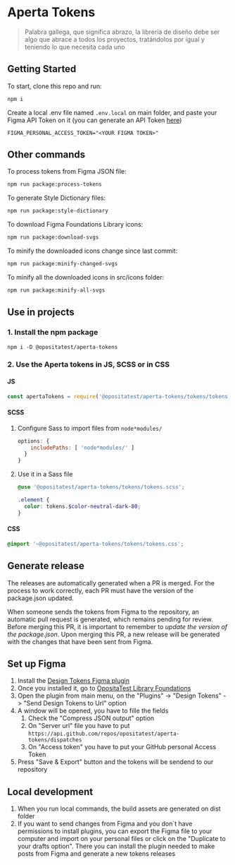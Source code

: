# Aperta Tokens

> Palabra gallega, que significa abrazo, la librería de diseño debe ser algo que abrace a todos los proyectos, tratándolos por igual y teniendo lo que necesita cada uno

## Getting Started

To start, clone this repo and run:

```bash
npm i
```

Create a local .env file named `.env.local` on main folder, and paste your Figma API Token on it (you can generate an API Token [here](https://www.figma.com/developers/api#access-tokens))

```env
FIGMA_PERSONAL_ACCESS_TOKEN="<YOUR FIGMA TOKEN>"
```

## Other commands

To process tokens from Figma JSON file:

```bash
npm run package:process-tokens
```

To generate Style Dictionary files:

```bash
npm run package:style-dictionary
```

To download Figma Foundations Library icons:

```bash
npm run package:download-svgs
```

To minify the downloaded icons change since last commit:

```bash
npm run package:minify-changed-svgs
```

To minify all the downloaded icons in src/icons folder:

```bash
npm run package:minify-all-svgs
```

## Use in projects

### 1. Install the npm package

```shell
npm i -D @opositatest/aperta-tokens
```

### 2. Use the Aperta tokens in JS, SCSS or in CSS

#### JS

```js
const apertaTokens = require('@opositatest/aperta-tokens/tokens/tokens.js');
```

#### SCSS

1. Configure Sass to import files from `node*modules/`

    ```js
    options: {
        includePaths: [ 'node*modules/' ]
      }
    }
    ```

2. Use it in a Sass file

    ```scss
    @use '@opositatest/aperta-tokens/tokens/tokens.scss';

    .element {
      color: tokens.$color-neutral-dark-80;
    }
    ```

#### CSS

```css
@import '~@opositatest/aperta-tokens/tokens/tokens.css';
```

## Generate release

The releases are automatically generated when a PR is merged. For the process to work correctly, each PR must have the version of the package.json updated.

When someone sends the tokens from Figma to the repository, an automatic pull request is generated, which remains pending for review.
Before merging this PR, it is important to remember to *update the version of the package.json*. Upon merging this PR, a new release will be generated with the changes that have been sent from Figma.

## Set up Figma

1. Install the [Design Tokens Figma plugin](https://www.figma.com/community/plugin/888356646278934516/Design-Tokens)
2. Once you installed it, go to [OpositaTest Library Foundations](https://www.figma.com/file/NDf5x8t9FYTvXLvEiRNa9V/Library-Foundations?type=design&node-id=1237%3A187&t=d7kFyPER5iHe9O3z-1)
3. Open the plugin from main menu, on the "Plugins" -> "Design Tokens" -> "Send Design Tokens to Url" option
4. A window will be opened, you have to fille the fields
   1. Check the "Compress JSON output" option
   2. On "Server url" file you have to put `https://api.github.com/repos/opositatest/aperta-tokens/dispatches`
   3. On "Access token" you have to put your GitHub personal Access Token
5. Press "Save & Export" button and the tokens will be sendend to our repository

## Local development

1. When you run local commands, the build assets are generated on dist folder
2. If you want to send changes from Figma and you don´t have permissions to install plugins, you can export the Figma file to your computer and import on your personal files or click on the "Duplicate to your drafts option". There you can install the plugin needed to make posts from Figma and generate a new tokens releases